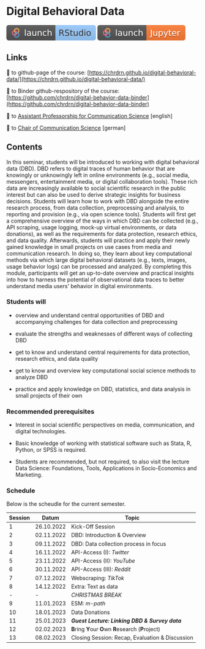 # Digital Behavioral Data
[![Binder RStudio](img/badge-binder_rstudio.svg)](https://mybinder.org/v2/gh/chrdrn/digital-behavior-data-binder/HEAD?urlpath=rstudio)
[![Binder Jupyter](img/badge-binder_jupyter.svg)](https://mybinder.org/v2/gh/chrdrn/digital-behavior-data-binder/HEAD)

## Links

🔗 to github-page of the course: [https://chrdrn.github.io/digital-behavioral-data/](https://chrdrn.github.io/digital-behavioral-data/) 

🔗 to Binder github-respository of the course: [https://github.com/chrdrn/digital-behavior-data-binder](https://github.com/chrdrn/digital-behavior-data-binder) 

🔗 to [Assistant Professorship for Communication Science](https://www.communicationscience.rw.fau.de/) [english]

🔗 to [Chair of Communication Science](https://www.kowi.rw.fau.de/) [german]



## Contents

In this seminar, students will be introduced to working with digital behavioral data (DBD). DBD refers to digital traces of human behavior that are knowingly or unknowingly left in online environments (e.g., social media, messengers, entertainment media, or digital collaboration tools). These rich data are increasingly available to social scientific research in the public interest but can also be used to derive strategic insights for business decisions. Students will learn how to work with DBD alongside the entire research process, from data collection, preprocessing and analysis, to reporting and provision (e.g., via open science tools). Students will first get a comprehensive overview of the ways in which DBD can be collected (e.g., API scraping, usage logging, mock-up virtual environments, or data donations), as well as the requirements for data protection, research ethics, and data quality. Afterwards, students will practice and apply their newly gained knowledge in small projects on use cases from media and communication research. In doing so, they learn about key computational methods via which large digital behavioral datasets (e.g., texts, images, usage behavior logs) can be processed and analyzed. By completing this module, participants will get an up-to-date overview and practical insights into how to harness the potential of observational data traces to better understand media users' behavior in digital environments.

### Students will

-   overview and understand central opportunities of DBD and accompanying challenges for data collection and preprocessing

-   evaluate the strengths and weaknesses of different ways of collecting DBD

-   get to know and understand central requirements for data protection, research ethics, and data quality

-   get to know and overview key computational social science methods to analyze DBD

-   practice and apply knowledge on DBD, statistics, and data analysis in small projects of their own

### Recommended prerequisites

-   Interest in social scientific perspectives on media, communication, and digital technologies.

-   Basic knowledge of working with statistical software such as Stata, R, Python, or SPSS is required.

-   Students are recommended, but not required, to also visit the lecture Data Science: Foundations, Tools, Applications in Socio-Economics and Marketing.

### Schedule

Below is the scheudle for the current semester.

| Session         | Datum                    | Topic                                           |
|-----------------|--------------------------|-------------------------------------------------|
| 1 | 26.10.2022 | Kick-Off Session                  |
| 2               | 02.11.2022               | DBD: Introduction & Overview                    |
| 3               | 09.11.2022               | DBD: Data collection process in focus           |
| 4               | 16.11.2022               | API-Access (I): *Twitter*                       |
| 5               | 23.11.2022               | API-Access (II): *YouTube*                      |
| 6               | 30.11.2022               | API-Access (III): *Reddit*                      |
| 7               | 07.12.2022               | Webscraping: *TikTok*                           |
| 8               | 14.12.2022               | Extra: Text as data                             |
| \-              | \-                       | *CHRISTMAS BREAK*                               |
| 9               | 11.01.2023               | ESM: *m-path*                                   |
| 10              | 18.01.2023               | Data Donations                                  |
| 11              | 25.01.2023               | ***Guest Lecture: Linking DBD & Survey data***  |
| 12              | 02.02.2023               | **B**ring **Y**our **O**wn **R**esearch (**P**roject) |
| 13              | 08.02.2023               | Closing Session: Recap, Evaluation & Discussion |


